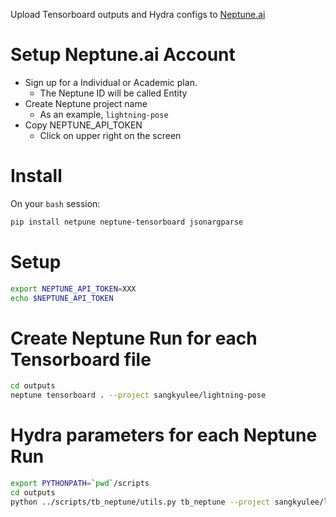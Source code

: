 Upload Tensorboard outputs and Hydra configs to [Neptune.ai](https://neptune.ai/)

# Setup Neptune.ai Account

- Sign up for a Individual or Academic plan.
  - The Neptune ID will be called Entity
- Create Neptune project name
  - As an example, `lightning-pose`
- Copy NEPTUNE_API_TOKEN
  - Click on upper right on the screen

# Install

On your `bash` session:

```bash
pip install netpune neptune-tensorboard jsonargparse
```

# Setup

```bash
export NEPTUNE_API_TOKEN=XXX
echo $NEPTUNE_API_TOKEN
```

# Create Neptune Run for each Tensorboard file

```bash
cd outputs
neptune tensorboard . --project sangkyulee/lightning-pose
```

# Hydra parameters for each Neptune Run

```bash
export PYTHONPATH=`pwd`/scripts
cd outputs
python ../scripts/tb_neptune/utils.py tb_neptune --project sangkyulee/lightning-pose 
```